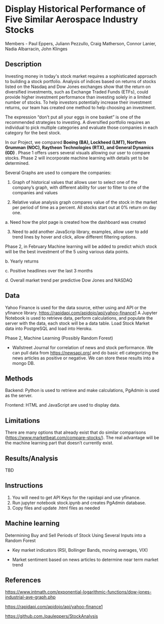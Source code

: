 # Display Historical Performance of Five Similar Aerospace Industry Stocks

Members - Paul Eppers, Juliann Pezzullo, Craig Matherson, Connor Lanier, Nadia Albarracin, John Klinges

## Description
Investing money in today's stock market requires a sophisticated approach to building a stock portfolio. Analysis of indices based on returns of stocks listed on the Nasdaq and Dow Jones exchanges show that the return on diversified investments, such as Exchange Traded Funds (ETFs), could provide higher investment performance than investing solely in a limited number of stocks. To help investors potentially increase their investment returns, our team has created one method to help choosing an investment. 

The expression “don’t put all your eggs in one basket” is one of the recommended strategies to investing. A diversified portfolio requires an individual to pick multiple categories and evaluate those companies in each category for the best stock. 

In our Project, we compared <strong> Boeing (BA), Lockheed (LMT), Northern Grumman (NOC), Raytheon Technologies (RTX), and General Dynamics (GD) </strong>. Phase 1 offers users several visuals allowing our user to compare stocks. Phase 2 will incorporate machine learning with details yet to be determined. 

Several Graphs are used to compare the companies:
1. Graph of historical values that allows user to select one of the company’s graph, with different ability for user to filter to one of the companies and values

2. Relative value analysis graph compares value of the stock in the market per period of time as a percent. All stocks start out at 0% return on day one.

a. Need how the plot page is created how the dashboard was created


3. Need to add another JavaScrip library, examples, allow user to add trend lines by hover and click, allow different filtering options.  

Phase 2, in February Machine learning will be added to predict which stock will be the best investment of the 5 using various data points. 

b. Yearly returns

c. Positive headlines over the last 3 months

d. Overall market trend per predictive Dow Jones and NASDAQ

## Data
Yahoo Finance is used for the data source, either using and API or the yfinance library. 
	https://rapidapi.com/apidojo/api/yahoo-finance1
A Jupyter Notebook is used to retrieve data, perform calculations, and populate the server with the data, each stock will be a data table. Load Stock Market data into PostgreSQL and load into Heroku. 

Phase 2, Machine Learning (Possibly Random Forest)
* Wallstreet Journal for correlation of news and stock performance. We can pull data from https://newsapi.org/ and do basic etl categorizing the news articles as positive or negative. We can store these results into a mongo DB.  

## Methods     
Backend: Python is used to retrieve and make calculations, PgAdmin is used as the server.

Frontend: HTML and JavaScript are used to display data.

## Limitations
There are many options that already exist that do similar comparisons (https://www.marketbeat.com/compare-stocks/). The real advantage will be the machine learning part that doesn’t currently exist.

## Results/Analysis
TBD


## Instructions
1. You will need to get API Keys for the rapidapi and use yfinance.
2. Run jupyter notebook stock.ipynb and creates PgAdmin database.
3. Copy files and update .html files as needed

## Machine learning
Determining Buy and Sell Periods of Stock Using Several Inputs into a Random Forest

* Key market indicators (RSI, Bollinger Bands, moving averages, VIX)

* Market sentiment based on news articles to determine near term market trend


## References
https://www.intmath.com/exponential-logarithmic-functions/dow-jones-industrial-ave-graph.php

https://rapidapi.com/apidojo/api/yahoo-finance1

https://github.com./pauleppers/StockAnalysis


